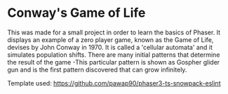 # Conway's Game of Life

This was made for a small project in order to learn the basics of Phaser. It displays an example of a zero player game, known as the Game of Life, devises by John Conway in 1970. It is called a 'cellular automata' and it simulates population shifts. There are many initial patterns that determine the result of the game -This particular pattern is shown as Gospher glider gun and is the first pattern discovered that can grow infinitely.

Template used: https://github.com/pawap90/phaser3-ts-snowpack-eslint